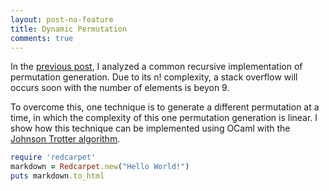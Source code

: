 ```yaml
---
layout: post-no-feature
title: Dynamic Permutation
comments: true
---
```


In the [previous post](http://channgo2203.github.io/permutations), I analyzed a common 
recursive implementation of permutation generation. Due to its n! complexity, a stack 
overflow will occurs soon with the number of elements is beyon 9.

To overcome this, one technique is to generate a different permutation at a time, 
in which the complexity of this one permutation generation is linear. I show how this 
technique can be implemented using OCaml with the 
[Johnson Trotter algorithm](https://en.wikipedia.org/wiki/Steinhaus–Johnson–Trotter_algorithm). 

```ruby
require 'redcarpet'
markdown = Redcarpet.new("Hello World!")
puts markdown.to_html
```